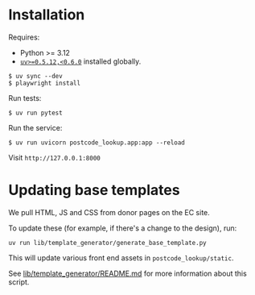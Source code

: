 # Installation

Requires:
- Python >= 3.12
- [`uv>=0.5.12,<0.6.0`](https://github.com/astral-sh/uv) installed globally.

```shell
$ uv sync --dev
$ playwright install
```

Run tests:

```shell
$ uv run pytest
```

Run the service:

```shell
$ uv run uvicorn postcode_lookup.app:app --reload
```

Visit `http://127.0.0.1:8000`

# Updating base templates

We pull HTML, JS and CSS from donor pages on the EC site.

To update these (for example, if there's a change to the design), run:

```shell
uv run lib/template_generator/generate_base_template.py
```

This will update various front end assets in `postcode_lookup/static`.

See [lib/template_generator/README.md](lib/template_generator/README.md) for
more information about this script.
